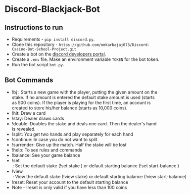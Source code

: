 # Discord-Blackjack-Bot


## Instructions to run
- Requirements - `pip install discord.py`.
- Clone this repository - `https://github.com/omkarbajaj073/Discord-Casino-Bot-School-Project.git`
- Create a bot on the <a href="https://discord.com/developers/applications">discord developers portal</a>.
- Create a `.env` file. Make an environment variable `TOKEN` for the bot token.
- Run the bot script `bot.py`.

## Bot Commands
- !bj <value>: Starts a new game with the player, putting the given amount on the stake. If no amount is entered the default stake amount is used (starts as 500 coins). If the player is playing for the first time, an account is created to store his/her balance (starts as 10,000 coins).
- !hit: Draw a card
- !stay: Dealer draws cards
- !double: Doubles the stake and deals one card. Then the dealer's hand is revealed.
- !split: You get two hands and play separately for each hand
- !continue: In case you do not want to split
- !surrender: Give up the match. Half the stake will be lost
- !help: To see rules and commands
- !balance: See your game balance
- !set <option> <value>: Set the default stake (!set stake <value>) or default starting balance (!set start-balance <value>)
- !view <option> : View the default stake (!view stake) or default starting balance (!view start-balance)
- !reset: Reset your account to the default starting balance
- Note - !reset is only valid if you have less than 100 coins